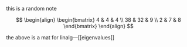 
this is a random note

$$
\begin{align}
\begin{bmatrix}
4 & 4 & 4 \\
38 & 32 & 9 \\
2 & 7 & 8
\end{bmatrix}
\end{align}
$$

the above is a mat for linalg—[[eigenvalues]]
